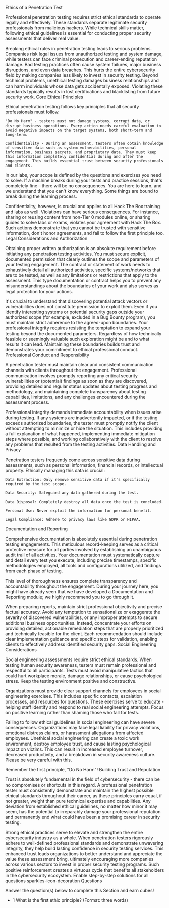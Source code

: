 Ethics of a Penetration Test

Professional penetration testing requires strict ethical standards to operate legally and effectively. These standards separate legitimate security professionals from malicious hackers. While technical skills matter, following ethical guidelines is essential for conducting proper security assessments that deliver real value.

Breaking ethical rules in penetration testing leads to serious problems. Companies risk legal issues from unauthorized testing and system damage, while testers can face criminal prosecution and career-ending reputation damage. Bad testing practices often cause system failures, major business disruptions, and even data breaches. This hurts the entire cybersecurity field by making companies less likely to invest in security testing. Beyond technical problems, unethical testing damages business relationships and can harm individuals whose data gets accidentally exposed. Violating these standards typically results in lost certifications and blacklisting from future security work.
Core Ethical Principles

Ethical penetration testing follows key principles that all security professionals must follow.

    "Do No Harm" - testers must not damage systems, corrupt data, or disrupt business operations. Every action needs careful evaluation to avoid negative impacts on the target systems, both short-term and long-term.

    Confidentiality - During an assessment, testers often obtain knowledge of sensitive data such as system vulnerabilities, personal information, business secrets, and proprietary data. They must keep this information completely confidential during and after the engagement. This builds essential trust between security professionals and clients.

In our labs, your scope is defined by the questions and exercises you need to solve. If a machine breaks during your tests and practice sessions, that's completely fine—there will be no consequences. You are here to learn, and we understand that you can't know everything. Some things are bound to break during the learning process.

Confidentiality, however, is crucial and applies to all Hack The Box training and labs as well. Violations can have serious consequences. For instance, sharing or reusing content from non-Tier 0 modules online, or sharing guides to solve labs or exams, violates your agreement with Hack The Box. Such actions demonstrate that you cannot be trusted with sensitive information, don't honor agreements, and fail to follow the first principle too.
Legal Considerations and Authorization

Obtaining proper written authorization is an absolute requirement before initiating any penetration testing activities. You must secure explicit, documented permission that clearly outlines the scope and parameters of your testing engagement. The contract or statement of work needs to exhaustively detail all authorized activities, specific systems/networks that are to be tested, as well as any limitations or restrictions that apply to the assessment. This type documentation or contract helps you to prevent any misunderstandings about the boundaries of your work and also serves as legal protection for your actions.

It's crucial to understand that discovering potential attack vectors or vulnerabilities does not constitute permission to exploit them. Even if you identify interesting systems or potential security gaps outside your authorized scope (for example, excluded in a Bug Bounty program), you must maintain strict adherence to the agreed-upon boundaries. Your professional integrity requires resisting the temptation to expand your testing beyond the documented parameters. Regardless of how technically feasible or seemingly valuable such exploration might be and to what results it can lead. Maintaining these boundaries builds trust and demonstrates your commitment to ethical professional conduct.
Professional Conduct and Responsibility

A penetration tester must maintain clear and consistent communication channels with clients throughout the engagement. Professional communication involves promptly reporting any critical security vulnerabilities or (potential) findings as soon as they are discovered, providing detailed and regular status updates about testing progress and methodology, and maintaining complete transparency about testing capabilities, limitations, and any challenges encountered during the assessment process.

Professional integrity demands immediate accountability when issues arise during testing. If any systems are inadvertently impacted, or if the testing exceeds authorized boundaries, the tester must promptly notify the client without attempting to minimize or hide the situation. This includes providing a full explanation of what happened, implementing immediate mitigation steps where possible, and working collaboratively with the client to resolve any problems that resulted from the testing activities.
Data Handling and Privacy

Penetration testers frequently come across sensitive data during assessments, such as personal information, financial records, or intellectual property. Ethically managing this data is crucial:

    Data Extraction: Only remove sensitive data if it's specifically required by the test scope.

    Data Security: Safeguard any data gathered during the test.

    Data Disposal: Completely destroy all data once the test is concluded.

    Personal Use: Never exploit the information for personal benefit.

    Legal Compliance: Adhere to privacy laws like GDPR or HIPAA.

Documentation and Reporting

Comprehensive documentation is absolutely essential during penetration testing engagements. This meticulous record-keeping serves as a critical protective measure for all parties involved by establishing an unambiguous audit trail of all activities. Your documentation must systematically capture and detail every test you execute, including precise timestamps, specific methodologies employed, all tools and configurations utilized, and findings from each phase of testing.

This level of thoroughness ensures complete transparency and accountability throughout the engagement. During your journey here, you might have already seen that we have developed a Documentation and Reporting module; we highly recommend you to go through it.

When preparing reports, maintain strict professional objectivity and precise factual accuracy. Avoid any temptation to sensationalize or exaggerate the severity of discovered vulnerabilities, or any improper attempts to secure additional business opportunities. Instead, concentrate your efforts on providing detailed, actionable remediation steps that are properly prioritized and technically feasible for the client. Each recommendation should include clear implementation guidance and specific steps for validation, enabling clients to effectively address identified security gaps.
Social Engineering Considerations

Social engineering assessments require strict ethical standards. When testing human security awareness, testers must remain professional and respectful to all participants. Tests must avoid manipulative tactics that could hurt workplace morale, damage relationships, or cause psychological stress. Keep the testing environment positive and constructive.

Organizations must provide clear support channels for employees in social engineering exercises. This includes specific contacts, escalation processes, and resources for questions. These exercises serve to educate - helping staff identify and respond to real social engineering attempts. Focus on positive learning rather than shaming those who fall for tests.

Failing to follow ethical guidelines in social engineering can have severe consequences. Organizations may face legal liability for privacy violations, emotional distress claims, or harassment allegations from affected employees. Unethical social engineering can create a toxic work environment, destroy employee trust, and cause lasting psychological impact on victims. This can result in increased employee turnover, decreased productivity, and a breakdown in security awareness culture. Please be very careful with this.

Remember the first principle, "Do No Harm"!
Building Trust and Reputation

Trust is absolutely fundamental in the field of cybersecurity - there can be no compromises or shortcuts in this regard. A professional penetration tester must consistently demonstrate and maintain the highest possible ethical standards throughout their career, as these principles carry equal, if not greater, weight than pure technical expertise and capabilities. Any deviation from established ethical guidelines, no matter how minor it may seem, has the potential to irreparably damage your professional reputation and permanently end what could have been a promising career in security testing.

Strong ethical practices serve to elevate and strengthen the entire cybersecurity industry as a whole. When penetration testers rigorously adhere to well-defined professional standards and demonstrate unwavering integrity, they help build lasting confidence in security testing services. This enhanced trust leads organizations to better understand and appreciate the value these assessment bring, ultimately encouraging more companies across various sectors to invest in proper security testing programs. Such positive reinforcement creates a virtuous cycle that benefits all stakeholders in the cybersecurity ecosystem.
Enable step-by-step solutions for all questions
sparkles-icon-decoration
Questions

Answer the question(s) below to complete this Section and earn cubes!
+ 1 What is the first ethic principle? (Format: three words) 
